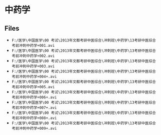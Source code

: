 # 中药学

## Files

- `F:/医学\中国医学\00 考试\2013年文都考研中医综合\冲刺班\中药学\13考研中医综合考前冲刺中药学+001.avi`
- `F:/医学\中国医学\00 考试\2013年文都考研中医综合\冲刺班\中药学\13考研中医综合考前冲刺中药学+002.avi`
- `F:/医学\中国医学\00 考试\2013年文都考研中医综合\冲刺班\中药学\13考研中医综合考前冲刺中药学+003.avi`
- `F:/医学\中国医学\00 考试\2013年文都考研中医综合\冲刺班\中药学\13考研中医综合考前冲刺中药学+004+.avi`
- `F:/医学\中国医学\00 考试\2013年文都考研中医综合\冲刺班\中药学\13考研中医综合考前冲刺中药学+005.avi`
- `F:/医学\中国医学\00 考试\2013年文都考研中医综合\冲刺班\中药学\13考研中医综合考前冲刺中药学+006+.avi`
- `F:/医学\中国医学\00 考试\2013年文都考研中医综合\冲刺班\中药学\13考研中医综合考前冲刺中药学+007+.avi`
- `F:/医学\中国医学\00 考试\2013年文都考研中医综合\冲刺班\中药学\13考研中医综合考前冲刺中药学+008+.avi`
- `F:/医学\中国医学\00 考试\2013年文都考研中医综合\冲刺班\中药学\13考研中医综合考前冲刺中药学+009+.avi`
